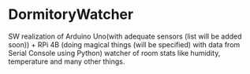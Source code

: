 # DormitoryWatcher
SW realization of Arduino Uno(with adequate sensors (list will be added soon)) + RPi 4B (doing magical things (will be specified) with data from Serial Console using Python) watcher of room stats like humidity, temperature and many other things.
